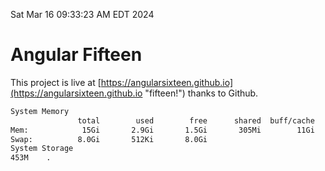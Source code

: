 Sat Mar 16 09:33:23 AM EDT 2024

# Angular Fifteen


This project is live at [https://angularsixteen.github.io](https://angularsixteen.github.io "fifteen!") thanks to Github.

```bash
System Memory
               total        used        free      shared  buff/cache   available
Mem:            15Gi       2.9Gi       1.5Gi       305Mi        11Gi        12Gi
Swap:          8.0Gi       512Ki       8.0Gi
System Storage
453M	.
```
